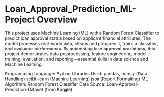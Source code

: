 # Loan_Approval_Prediction_ML-Project Overview
 
This project uses Machine Learning (ML) with a Random Forest Classifier to predict loan approval status based on applicant financial attributes. The model processes real-world data, cleans and prepares it, trains a classifier, and evaluates performance.
By automating loan approval predictions, this project demonstrates data preprocessing, feature engineering, model training, evaluation, and reporting—essential skills in data science and Machine Learning.

Programming Language: Python
Libraries Used:
   pandas, numpy (Data Handling)
   scikit-learn (Machine Learning)
   json (Report Formatting)
ML Algorithm: Random Forest Classifier
Data Source: Loan-Approval-Prediction-Dataset (from Kaggle)
